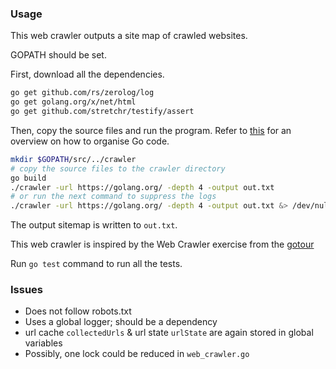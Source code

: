 ### Usage

This web crawler outputs a site map of crawled websites.

GOPATH should be set.

First, download all the dependencies.

```bash
go get github.com/rs/zerolog/log
go get golang.org/x/net/html
go get github.com/stretchr/testify/assert
```

Then, copy the source files and run the program. Refer to
[this](https://golang.org/doc/code.html) for an overview on how to organise Go
code.

```bash
mkdir $GOPATH/src/../crawler
# copy the source files to the crawler directory
go build
./crawler -url https://golang.org/ -depth 4 -output out.txt
# or run the next command to suppress the logs
./crawler -url https://golang.org/ -depth 4 -output out.txt &> /dev/null
```

The output sitemap is written to `out.txt`.

This web crawler is inspired by the Web Crawler exercise from the
[gotour](https://tour.golang.org/concurrency/10)


Run `go test` command to run all the tests.

### Issues

- Does not follow robots.txt
- Uses a global logger; should be a dependency
- url cache `collectedUrls` & url state `urlState` are again stored in global variables
- Possibly, one lock could be reduced in `web_crawler.go`
